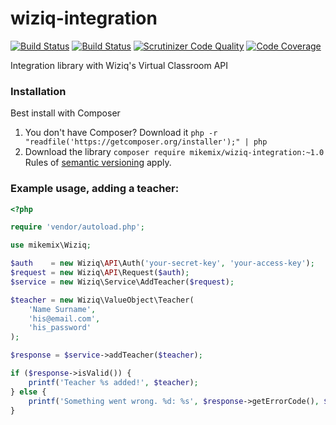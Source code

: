 # wiziq-integration

[![Build Status](https://travis-ci.org/mikemix/wiziq-integration.svg?branch=master)](https://travis-ci.org/mikemix/wiziq-integration) [![Build Status](https://scrutinizer-ci.com/g/mikemix/wiziq-integration/badges/build.png?b=master)](https://scrutinizer-ci.com/g/mikemix/wiziq-integration/build-status/master) [![Scrutinizer Code Quality](https://scrutinizer-ci.com/g/mikemix/wiziq-integration/badges/quality-score.png?b=master)](https://scrutinizer-ci.com/g/mikemix/wiziq-integration/?branch=master) [![Code Coverage](https://scrutinizer-ci.com/g/mikemix/wiziq-integration/badges/coverage.png?b=master)](https://scrutinizer-ci.com/g/mikemix/wiziq-integration/?branch=master)

Integration library with Wiziq's Virtual Classroom API

### Installation

Best install with Composer

1. You don't have Composer?
   Download it `php -r "readfile('https://getcomposer.org/installer');" | php`
2. Download the library `composer require mikemix/wiziq-integration:~1.0`
   Rules of [semantic versioning](http://semver.org) apply.

### Example usage, adding a teacher:

```php
<?php

require 'vendor/autoload.php';

use mikemix\Wiziq;

$auth    = new Wiziq\API\Auth('your-secret-key', 'your-access-key');
$request = new Wiziq\API\Request($auth);
$service = new Wiziq\Service\AddTeacher($request);

$teacher = new Wiziq\ValueObject\Teacher(
    'Name Surname',
    'his@email.com',
    'his_password'
);

$response = $service->addTeacher($teacher);

if ($response->isValid()) {
    printf('Teacher %s added!', $teacher);
} else {
    printf('Something went wrong. %d: %s', $response->getErrorCode(), $response->getErrorMessage());
}
```
